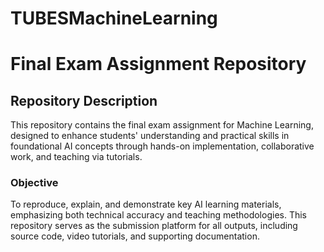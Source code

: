# TUBESMachineLearning
# Final Exam Assignment Repository

## Repository Description

This repository contains the final exam assignment for Machine Learning, designed to enhance students' understanding and practical skills in foundational AI concepts through hands-on implementation, collaborative work, and teaching via tutorials.

### **Objective**
To reproduce, explain, and demonstrate key AI learning materials, emphasizing both technical accuracy and teaching methodologies. This repository serves as the submission platform for all outputs, including source code, video tutorials, and supporting documentation.
